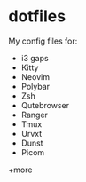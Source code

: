 # dotfiles

My config files for: 

- i3 gaps
- Kitty
- Neovim
- Polybar 
- Zsh
- Qutebrowser
- Ranger
- Tmux
- Urvxt
- Dunst
- Picom

+more
